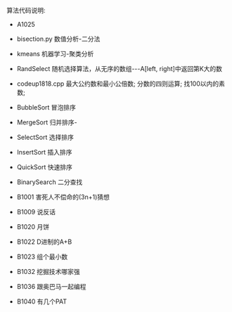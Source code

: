 算法代码说明:

- A1025

- bisection.py 数值分析-二分法
- kmeans 机器学习-聚类分析
- RandSelect 随机选择算法，从无序的数组---A[left, right]中返回第K大的数

- codeup1818.cpp 最大公约数和最小公倍数; 分数的四则运算; 找100以内的素数;

- BubbleSort 冒泡排序
- MergeSort 归并排序-
- SelectSort 选择排序
- InsertSort 插入排序
- QuickSort 快速排序

- BinarySearch 二分查找

- B1001 害死人不偿命的(3n+1)猜想
- B1009 说反话
- B1020 月饼
- B1022 D进制的A+B
- B1023 组个最小数
- B1032 挖掘技术哪家强
- B1036 跟奥巴马一起编程
- B1040 有几个PAT